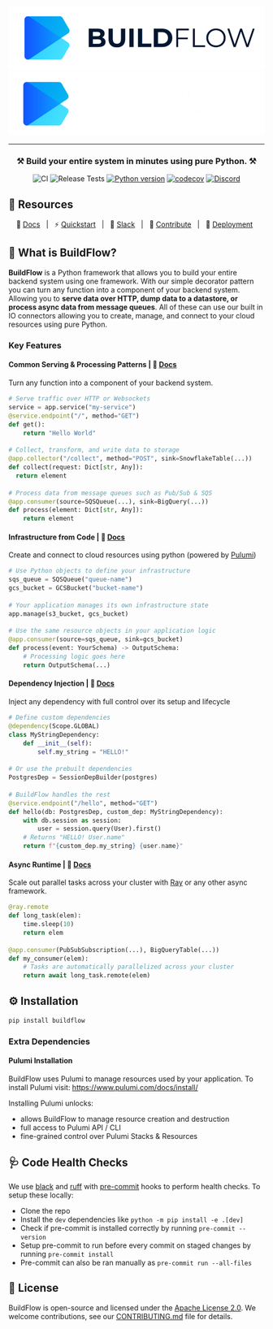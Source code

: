 <div align="center">

<img src="https://raw.githubusercontent.com/launchflow/buildflow/main/docs/images/buildflow-light.png#gh-light-mode-only" alt="BuildFlow Logo">
<img src="https://raw.githubusercontent.com/launchflow/buildflow/main/docs/images/buildflow-dark.png#gh-dark-mode-only" alt="BuildFlow Logo">

<hr>

### **⚒️ Build your entire system in minutes using pure Python. ⚒️**

![CI](https://github.com/launchflow/buildflow/actions/workflows/python_ci.yaml/badge.svg)
![Release Tests](https://github.com/launchflow/buildflow/actions/workflows/release_tests.yaml/badge.svg)
[![Python version](https://badge.fury.io/py/buildflow.svg)](https://pypi.org/project/buildflow)
[![codecov](https://codecov.io/gh/launchflow/buildflow/branch/main/graph/badge.svg?token=AO0TP8XG7X)](https://codecov.io/gh/launchflow/buildflow)
[![Discord](https://dcbadge.vercel.app/api/server/jRpkTAeEWx?style=flat)](https://discord.gg/jRpkTAeEWx)


</div>

## 📑 Resources

<div align="center">

📖 [Docs](https://docs.launchflow.com/buildflow/introduction) &nbsp; | &nbsp; ⚡ [Quickstart](https://docs.launchflow.com/buildflow/quickstart) &nbsp; | &nbsp; 👋 [Slack](https://join.slack.com/t/launchflowusers/shared_invite/zt-27wlowsza-Uiu~8hlCGkvPINjmMiaaMQ) &nbsp; | &nbsp; 🌟 [Contribute](https://docs.launchflow.com/buildflow/developers/contribute) &nbsp; | &nbsp; 🚀 [Deployment](https://www.launchflow.com/) &nbsp;

</div>

## 🤔 What is BuildFlow?

**BuildFlow** is a Python framework that allows you to build your entire backend system using one framework. With our simple decorator pattern you can turn any function into a component of your backend system. Allowing you to **serve data over HTTP, dump data to a datastore, or process async data from message queues**. All of these can use our built in IO connectors allowing you to create, manage, and connect to your cloud resources using pure Python.

### Key Features

#### Common Serving & Processing Patterns | 📖 [Docs](https://docs.launchflow.com/buildflow/concepts#processors)

Turn any function into a component of your backend system.

```python
# Serve traffic over HTTP or Websockets
service = app.service("my-service")
@service.endpoint("/", method="GET")
def get():
    return "Hello World"

# Collect, transform, and write data to storage
@app.collector("/collect", method="POST", sink=SnowflakeTable(...))
def collect(request: Dict[str, Any]):
  return element

# Process data from message queues such as Pub/Sub & SQS
@app.consumer(source=SQSQueue(...), sink=BigQuery(...))
def process(element: Dict[str, Any]):
    return element
```

#### Infrastructure from Code | 📖 [Docs](https://docs.launchflow.com/buildflow/guides/manage-cloud-resources)

Create and connect to cloud resources using python (powered by [Pulumi](https://github.com/pulumi/pulumi))

```python
# Use Python objects to define your infrastructure
sqs_queue = SQSQueue("queue-name")
gcs_bucket = GCSBucket("bucket-name")

# Your application manages its own infrastructure state
app.manage(s3_bucket, gcs_bucket)

# Use the same resource objects in your application logic
@app.consumer(source=sqs_queue, sink=gcs_bucket)
def process(event: YourSchema) -> OutputSchema:
    # Processing logic goes here
    return OutputSchema(...)
```

#### Dependency Injection | 📖 [Docs](https://docs.launchflow.com/buildflow/programming-guide/dependencies)

Inject any dependency with full control over its setup and lifecycle

```python
# Define custom dependencies
@dependency(Scope.GLOBAL)
class MyStringDependency:
    def __init__(self):
        self.my_string = "HELLO!"

# Or use the prebuilt dependencies
PostgresDep = SessionDepBuilder(postgres)

# BuildFlow handles the rest
@service.endpoint("/hello", method="GET")
def hello(db: PostgresDep, custom_dep: MyStringDependency):
    with db.session as session:
        user = session.query(User).first()
    # Returns "HELLO! User.name"
    return f"{custom_dep.my_string} {user.name}"
```

#### Async Runtime | 📖 [Docs](https://docs.launchflow.com/buildflow/programming-guide/processors#async-with-ray)

Scale out parallel tasks across your cluster with [Ray](https://docs.ray.io/en/latest/index.html) or any other async framework.

```python
@ray.remote
def long_task(elem):
    time.sleep(10)
    return elem

@app.consumer(PubSubSubscription(...), BigQueryTable(...))
def my_consumer(elem):
    # Tasks are automatically parallelized across your cluster
    return await long_task.remote(elem)
```

## ⚙️ Installation

```bash
pip install buildflow
```

### Extra Dependencies

#### Pulumi Installation

BuildFlow uses Pulumi to manage resources used by your application. To install Pulumi visit: https://www.pulumi.com/docs/install/

Installing Pulumi unlocks:

- allows BuildFlow to manage resource creation and destruction
- full access to Pulumi API / CLI
- fine-grained control over Pulumi Stacks & Resources

## 🩺 Code Health Checks

We use [black](https://github.com/psf/black) and [ruff](https://github.com/charliermarsh/ruff) with [pre-commit](https://pre-commit.com/) hooks to perform health checks.
To setup these locally:

- Clone the repo
- Install the `dev` dependencies like `python -m pip install -e .[dev]`
- Check if pre-commit is installed correctly by running `pre-commit --version`
- Setup pre-commit to run before every commit on staged changes by running `pre-commit install`
- Pre-commit can also be ran manually as `pre-commit run --all-files`

## 📜 License

BuildFlow is open-source and licensed under the [Apache License 2.0](LICENSE). We welcome contributions, see our [CONTRIBUTING.md](CONTRIBUTING.md) file for details.
